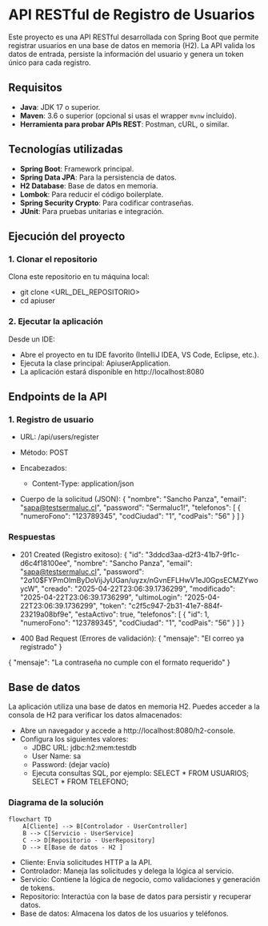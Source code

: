 # API RESTful de Registro de Usuarios

Este proyecto es una API RESTful desarrollada con Spring Boot que permite registrar usuarios en una base de datos en memoria (H2). La API valida los datos de entrada, persiste la información del usuario y genera un token único para cada registro.

## **Requisitos**

- **Java**: JDK 17 o superior.
- **Maven**: 3.6 o superior (opcional si usas el wrapper `mvnw` incluido).
- **Herramienta para probar APIs REST**: Postman, cURL, o similar.

## **Tecnologías utilizadas**

- **Spring Boot**: Framework principal.
- **Spring Data JPA**: Para la persistencia de datos.
- **H2 Database**: Base de datos en memoria.
- **Lombok**: Para reducir el código boilerplate.
- **Spring Security Crypto**: Para codificar contraseñas.
- **JUnit**: Para pruebas unitarias e integración.

## **Ejecución del proyecto**

### **1. Clonar el repositorio**

Clona este repositorio en tu máquina local:

- git clone <URL_DEL_REPOSITORIO>
- cd apiuser

### **2. Ejecutar la aplicación**
Desde un IDE:
- Abre el proyecto en tu IDE favorito (IntelliJ IDEA, VS Code, Eclipse, etc.).
- Ejecuta la clase principal: ApiuserApplication.
- La aplicación estará disponible en http://localhost:8080

## **Endpoints de la API**

### **1. Registro de usuario**
- URL: /api/users/register
- Método: POST
- Encabezados:
    - Content-Type: application/json

- Cuerpo de la solicitud (JSON):
{
  "nombre": "Sancho Panza",
  "email": "sapa@testsermaluc.cl",
  "password": "Sermaluc1!",
  "telefonos": [
    {
      "numeroFono": "123789345",
      "codCiudad": "1",
      "codPais": "56"
    }
  ]
}

### **Respuestas**

- 201 Created (Registro exitoso):
{
    "id": "3ddcd3aa-d2f3-41b7-9f1c-d6c4f18100ee",
    "nombre": "Sancho Panza",
    "email": "sapa@testsermaluc.cl",
    "password": "$2a$10$FYPmOlmByDoVijJyUGan/uyzx/nGvnEFLHwV1eJ0GpsECMZYwoycW",
    "creado": "2025-04-22T23:06:39.1736299",
    "modificado": "2025-04-22T23:06:39.1736299",
    "ultimoLogin": "2025-04-22T23:06:39.1736299",
    "token": "c2f5c947-2b31-41e7-884f-23219a08bf9e",
    "estaActivo": true,
    "telefonos": [
        {
            "id": 1,
            "numeroFono": "123789345",
            "codCiudad": "1",
            "codPais": "56"
        }
    ]
}

- 400 Bad Request (Errores de validación):
{
  "mensaje": "El correo ya registrado"
}

{
  "mensaje": "La contraseña no cumple con el formato requerido"
}

## **Base de datos**
La aplicación utiliza una base de datos en memoria H2. Puedes acceder a la consola de H2 para verificar los datos almacenados:

- Abre un navegador y accede a http://localhost:8080/h2-console.
- Configura los siguientes valores:
    - JDBC URL: jdbc:h2:mem:testdb
    - User Name: sa
    - Password: (dejar vacío)
    - Ejecuta consultas SQL, por ejemplo:
        SELECT * FROM USUARIOS;
        SELECT * FROM TELEFONO;

### **Diagrama de la solución**
```mermaid
flowchart TD
    A[Cliente] --> B[Controlador - UserController] 
    B --> C[Servicio - UserService] 
    C --> D[Repositorio - UserRepository] 
    D --> E[Base de datos - H2 ]
```
- Cliente: Envía solicitudes HTTP a la API.
- Controlador: Maneja las solicitudes y delega la lógica al servicio.
- Servicio: Contiene la lógica de negocio, como validaciones y generación de tokens.
- Repositorio: Interactúa con la base de datos para persistir y recuperar datos.
- Base de datos: Almacena los datos de los usuarios y teléfonos.
